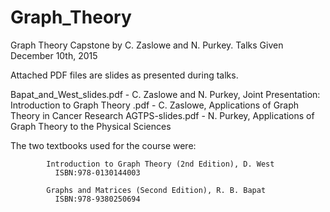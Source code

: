 # Graph_Theory
Graph Theory Capstone by C. Zaslowe and N. Purkey.
Talks Given December 10th, 2015

Attached PDF files are slides as presented during talks.

Bapat_and_West_slides.pdf - C. Zaslowe and N. Purkey, Joint Presentation: Introduction to Graph Theory
.pdf - C. Zaslowe, Applications of Graph Theory in Cancer Research
AGTPS-slides.pdf - N. Purkey, Applications of Graph Theory to the Physical Sciences


The two textbooks used for the course were:

            Introduction to Graph Theory (2nd Edition), D. West
              ISBN:978-0130144003
              
            Graphs and Matrices (Second Edition), R. B. Bapat
              ISBN:978-9380250694
